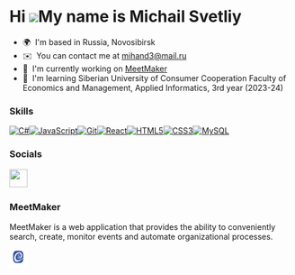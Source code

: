 Hi ![](https://user-images.githubusercontent.com/18350557/176309783-0785949b-9127-417c-8b55-ab5a4333674e.gif)My name is Michail Svetliy
=======================================================================================================================================

* 🌍  I'm based in Russia, Novosibirsk
* ✉️  You can contact me at [mihand3@mail.ru](mailto:mihand3@mail.ru)
* 🚀  I'm currently working on [MeetMaker](http://get-together.ru/)
* 🧠  I'm learning Siberian University of Consumer Cooperation Faculty of Economics and Management, Applied Informatics, 3rd year (2023-24)

### Skills


<p align="left">
<a href="https://docs.microsoft.com/en-us/dotnet/csharp/" target="_blank" rel="noreferrer"><img src="https://raw.githubusercontent.com/danielcranney/readme-generator/main/public/icons/skills/csharp-colored.svg" width="36" height="36" alt="C#" /></a><a href="https://developer.mozilla.org/en-US/docs/Web/JavaScript" target="_blank" rel="noreferrer"><img src="https://raw.githubusercontent.com/danielcranney/readme-generator/main/public/icons/skills/javascript-colored.svg" width="36" height="36" alt="JavaScript" /></a><a href="https://git-scm.com/" target="_blank" rel="noreferrer"><img src="https://raw.githubusercontent.com/danielcranney/readme-generator/main/public/icons/skills/git-colored.svg" width="36" height="36" alt="Git" /></a><a href="https://reactjs.org/" target="_blank" rel="noreferrer"><img src="https://raw.githubusercontent.com/danielcranney/readme-generator/main/public/icons/skills/react-colored.svg" width="36" height="36" alt="React" /></a><a href="https://developer.mozilla.org/en-US/docs/Glossary/HTML5" target="_blank" rel="noreferrer"><img src="https://raw.githubusercontent.com/danielcranney/readme-generator/main/public/icons/skills/html5-colored.svg" width="36" height="36" alt="HTML5" /></a><a href="https://www.w3.org/TR/CSS/#css" target="_blank" rel="noreferrer"><img src="https://raw.githubusercontent.com/danielcranney/readme-generator/main/public/icons/skills/css3-colored.svg" width="36" height="36" alt="CSS3" /></a><a href="https://www.mysql.com/" target="_blank" rel="noreferrer"><img src="https://raw.githubusercontent.com/danielcranney/readme-generator/main/public/icons/skills/mysql-colored.svg" width="36" height="36" alt="MySQL" /></a>
</p>


### Socials

<p align="left"> <a href="https://discord.com/users/457145652837875713" target="_blank" rel="noreferrer"> <picture> <source media="(prefers-color-scheme: dark)" srcset="https://raw.githubusercontent.com/danielcranney/readme-generator/main/public/icons/socials/discord-dark.svg" /> <source media="(prefers-color-scheme: light)" srcset="https://raw.githubusercontent.com/danielcranney/readme-generator/main/public/icons/socials/discord.svg" /> <img src="https://raw.githubusercontent.com/danielcranney/readme-generator/main/public/icons/socials/discord.svg" width="32" height="32" /> </picture> </a></p>

### MeetMaker
MeetMaker is a web application that provides the ability to conveniently search, create, monitor events and automate organizational processes.
<p align="left"> <a href="https://discord.com/users/457145652837875713" target="_blank" rel="noreferrer"> <picture> <source media="(prefers-color-scheme: dark)" srcset="https://github.com/MichalSvetliy69/MichalSvetliy69/blob/main/MeetMakerLogo.PNG" /> <source media="(prefers-color-scheme: light)" srcset="https://github.com/MichalSvetliy69/MichalSvetliy69/blob/main/MeetMakerLogo.PNG" /> <img src="https://github.com/MichalSvetliy69/MichalSvetliy69/blob/main/MeetMakerLogo.PNG" width="32" height="32" /> </picture> </a></p>
